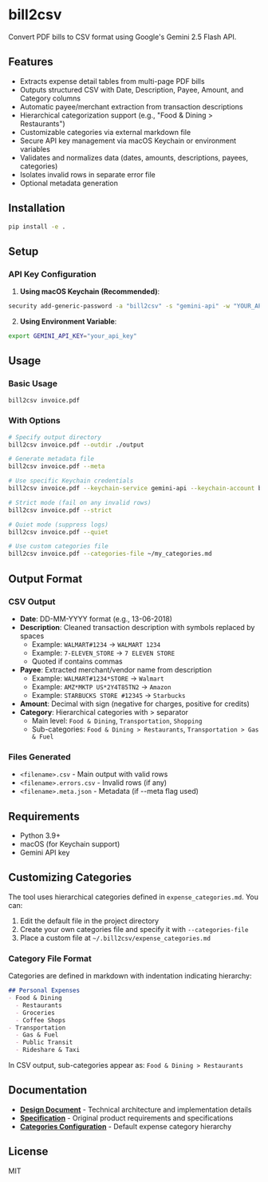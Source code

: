 # bill2csv

Convert PDF bills to CSV format using Google's Gemini 2.5 Flash API.

## Features

- Extracts expense detail tables from multi-page PDF bills
- Outputs structured CSV with Date, Description, Payee, Amount, and Category columns
- Automatic payee/merchant extraction from transaction descriptions
- Hierarchical categorization support (e.g., "Food & Dining > Restaurants")
- Customizable categories via external markdown file
- Secure API key management via macOS Keychain or environment variables
- Validates and normalizes data (dates, amounts, descriptions, payees, categories)
- Isolates invalid rows in separate error file
- Optional metadata generation

## Installation

```bash
pip install -e .
```

## Setup

### API Key Configuration

1. **Using macOS Keychain (Recommended)**:
```bash
security add-generic-password -a "bill2csv" -s "gemini-api" -w "YOUR_API_KEY" -U
```

2. **Using Environment Variable**:
```bash
export GEMINI_API_KEY="your_api_key"
```

## Usage

### Basic Usage
```bash
bill2csv invoice.pdf
```

### With Options
```bash
# Specify output directory
bill2csv invoice.pdf --outdir ./output

# Generate metadata file
bill2csv invoice.pdf --meta

# Use specific Keychain credentials
bill2csv invoice.pdf --keychain-service gemini-api --keychain-account bill2csv

# Strict mode (fail on any invalid rows)
bill2csv invoice.pdf --strict

# Quiet mode (suppress logs)
bill2csv invoice.pdf --quiet

# Use custom categories file
bill2csv invoice.pdf --categories-file ~/my_categories.md
```

## Output Format

### CSV Output
- **Date**: DD-MM-YYYY format (e.g., 13-06-2018)
- **Description**: Cleaned transaction description with symbols replaced by spaces
  - Example: `WALMART#1234` → `WALMART 1234`
  - Example: `7-ELEVEN_STORE` → `7 ELEVEN STORE`
  - Quoted if contains commas
- **Payee**: Extracted merchant/vendor name from description
  - Example: `WALMART#1234*STORE` → `Walmart`
  - Example: `AMZ*MKTP US*2Y4T85TN2` → `Amazon`
  - Example: `STARBUCKS STORE #12345` → `Starbucks`
- **Amount**: Decimal with sign (negative for charges, positive for credits)
- **Category**: Hierarchical categories with > separator
  - Main level: `Food & Dining`, `Transportation`, `Shopping`
  - Sub-categories: `Food & Dining > Restaurants`, `Transportation > Gas & Fuel`

### Files Generated
- `<filename>.csv` - Main output with valid rows
- `<filename>.errors.csv` - Invalid rows (if any)
- `<filename>.meta.json` - Metadata (if --meta flag used)

## Requirements

- Python 3.9+
- macOS (for Keychain support)
- Gemini API key

## Customizing Categories

The tool uses hierarchical categories defined in `expense_categories.md`. You can:

1. Edit the default file in the project directory
2. Create your own categories file and specify it with `--categories-file`
3. Place a custom file at `~/.bill2csv/expense_categories.md`

### Category File Format

Categories are defined in markdown with indentation indicating hierarchy:

```markdown
## Personal Expenses
- Food & Dining
  - Restaurants
  - Groceries
  - Coffee Shops
- Transportation
  - Gas & Fuel
  - Public Transit
  - Rideshare & Taxi
```

In CSV output, sub-categories appear as: `Food & Dining > Restaurants`

## Documentation

- **[Design Document](DESIGN_DOCUMENT.md)** - Technical architecture and implementation details
- **[Specification](bill2csv_spec.md)** - Original product requirements and specifications
- **[Categories Configuration](expense_categories.md)** - Default expense category hierarchy

## License

MIT